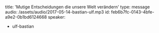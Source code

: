 title: 'Mutige Entscheidungen die unsere Welt verändern'
type: message
audio: /assets/audio/2017-05-14-bastian-ulf.mp3
id: feb6b7fc-0143-4bfe-a9e2-0b1bd6124668
speaker:
  - ulf-bastian
